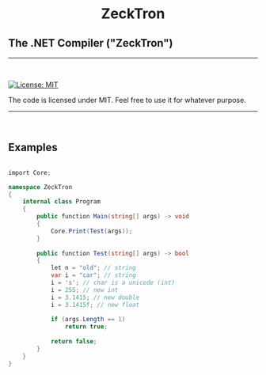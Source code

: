 
<h1 align="center">
   ZeckTron
  <br>
  
  ##  The .NET Compiler ("ZeckTron")
  
</h1>

<hr>


<br>

[![License: MIT](https://img.shields.io/badge/License-MIT-yellow.svg)](https://github.com/Zeckoxe/ZeckLyn/blob/master/LICENSE)

The code is licensed under MIT. Feel free to use it for whatever purpose.

<hr>
<br>


## Examples

```csharp

import Core;

namespace ZeckTron
{
    internal class Program
    {
        public function Main(string[] args) -> void 
        {
            Core.Print(Test(args));              
        }
        
        public function Test(string[] args) -> bool 
        {
            let n = "old"; // string
            var i = "car"; // string            
            i = 's'; // char is a unicode (int)         
            i = 255; // new int
            i = 3.1415; // new double
            i = 3.1415f; // new float
            
            if (args.Length == 1)
                return true;
             
            return false;
        }
    }
}
```
